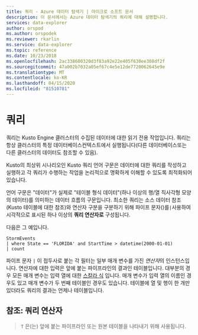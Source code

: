 ```yaml
---
title: 쿼리 - Azure 데이터 탐색기 | 마이크로 소프트 문서
description: 이 문서에서는 Azure 데이터 탐색기의 쿼리에 대해 설명합니다.
services: data-explorer
author: orspod
ms.author: orspodek
ms.reviewer: rkarlin
ms.service: data-explorer
ms.topic: reference
ms.date: 10/23/2018
ms.openlocfilehash: 2ac338600320d3f83a92e22e405f630ee308df2f
ms.sourcegitcommit: 47a002b7032a05ef67c4e5e12de7720062645e9e
ms.translationtype: MT
ms.contentlocale: ko-KR
ms.lasthandoff: 04/15/2020
ms.locfileid: "81510781"
---
```

# <a name="queries"></a>쿼리

쿼리는 Kusto Engine 클러스터의 수집된 데이터에 대한 읽기 전용 작업입니다. 쿼리는 항상 클러스터의 특정 데이터베이스컨텍스트에서 실행됩니다(다른 데이터베이스또는 다른 클러스터의 데이터도 참조할 수 있음).

Kusto의 최상위 시나리오인 Kusto 쿼리 언어 구문은 데이터에 대한 쿼리를 작성하고 실행하고 각 쿼리가 수행하는 작업을 논리적으로 명확하게 이해할 수 있도록 최적화되어 있습니다.

언어 구문은 "데이터"가 실제로 "테이블 형식 데이터"(하나 이상의 행/열 직사각형 모양의 데이터)를 의미하는 데이터 흐름의 구문입니다. 최소한 쿼리는 소스 데이터 참조(Kusto 테이블에 대한 참조)와 연산자 구분을 구분하기 위해 파이프 문자()를`|`사용하여 시각적으로 표시된 하나 이상의 **쿼리 연산자로** 구성됩니다.

다음은 그 예입니다.

```kusto
StormEvents 
| where State == 'FLORIDA' and StartTime > datetime(2000-01-01)
| count
```
    
파이프 문자 `|` 이 접두사로 붙는 각 필터는 일부 매개 변수를 가진 *연산자*의 인스턴스입니다. 연산자에 대한 입력은 앞에 붙는 파이프라인의 결과인 테이블입니다. 대부분의 경우 모든 매개 변수는 입력 열에 대한 [스칼라 식](./scalar-data-types/index.md) 입니다.
매개 변수가 입력 열의 이름인 경우도 있고 매개 변수가 두 번째 테이블인 경우도 있습니다. 테이블에 열 및 행이 한 개만 있더라도 쿼리의 결과는 언제나 테이블입니다.

## <a name="reference-query-operators"></a>참조: 쿼리 연산자

> `T` 은(는) 앞에 붙는 파이프라인 또는 원본 테이블을 나타내기 위해 사용됩니다.